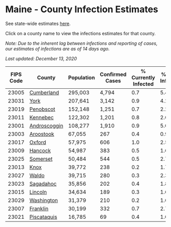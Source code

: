 # Maine - County Infection Estimates

See state-wide estimates [here](/infections/us-me).

Click on a county name to view the infections estimates for that county.

*Note: Due to the inherent lag between infections and reporting of cases, our estimates of infections are as of 14 days ago.*

*Last updated: December 13, 2020*

|   FIPS Code |                       County |   Population |   Confirmed Cases |   % Currently Infected |   % Total Infected |
|-------------|------------------------------|--------------|-------------------|------------------------|--------------------|
|       23005 |     [Cumberland](cumberland) |      295,003 |             4,794 |                    0.7 |                5.4 |
|       23031 |                 [York](york) |      207,641 |             3,142 |                    0.9 |                4.2 |
|       23019 |       [Penobscot](penobscot) |      152,148 |             1,251 |                    0.7 |                2.2 |
|       23011 |         [Kennebec](kennebec) |      122,302 |             1,201 |                    0.8 |                2.6 |
|       23001 | [Androscoggin](androscoggin) |      108,277 |             1,910 |                    0.9 |                5.0 |
|       23003 |       [Aroostook](aroostook) |       67,055 |               267 |                    0.4 |                0.9 |
|       23017 |             [Oxford](oxford) |       57,975 |               606 |                    1.0 |                2.5 |
|       23009 |           [Hancock](hancock) |       54,987 |               383 |                    0.5 |                1.6 |
|       23025 |         [Somerset](somerset) |       50,484 |               544 |                    0.5 |                2.7 |
|       23013 |                 [Knox](knox) |       39,772 |               238 |                    0.2 |                1.7 |
|       23027 |               [Waldo](waldo) |       39,715 |               280 |                    0.3 |                2.3 |
|       23023 |       [Sagadahoc](sagadahoc) |       35,856 |               202 |                    0.4 |                1.8 |
|       23015 |           [Lincoln](lincoln) |       34,634 |               189 |                    0.3 |                1.6 |
|       23029 |     [Washington](washington) |       31,379 |               210 |                    0.2 |                1.6 |
|       23007 |         [Franklin](franklin) |       30,199 |               332 |                    0.7 |                2.7 |
|       23021 |   [Piscataquis](piscataquis) |       16,785 |                69 |                    0.4 |                1.0 |